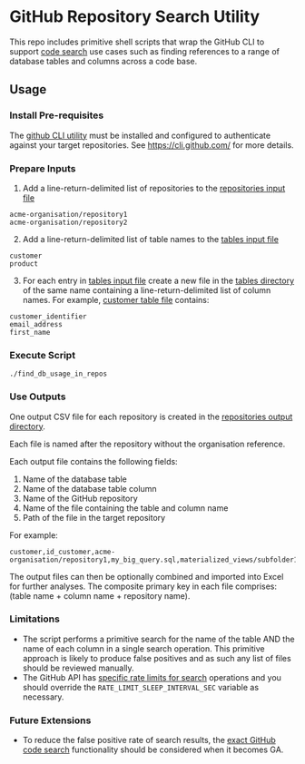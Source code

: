 
# GitHub Repository Search Utility

This repo includes primitive shell scripts that wrap the GitHub CLI to support
[code search](https://docs.github.com/en/rest/search#search-code) use cases such as finding references to a range of database tables
and columns across a code base.


## Usage

### Install Pre-requisites
The [github CLI utility](https://cli.github.com/) must be installed and configured to authenticate against your target repositories. See https://cli.github.com/ for more details.

### Prepare Inputs
1. Add a line-return-delimited list of repositories to the [repositories input file](input/repositories.txt)
```
acme-organisation/repository1
acme-organisation/repository2
```
2. Add a line-return-delimited list of table names to the [tables input file](input/tables.txt)
```
customer
product
```
3. For each entry in [tables input file](input/tables.txt) create a new file in the [tables directory](input/tables/) of the same name containing a line-return-delimited list of column names.
For example, [customer table file](input/tables/customer.txt) contains:
```
customer_identifier
email_address
first_name

```
### Execute Script
```
./find_db_usage_in_repos
```

### Use Outputs
One output CSV file for each repository is created in the [repositories output directory](output/).  

Each file is named after the repository without the organisation reference.

Each output file contains the following fields:
1. Name of the database table
2. Name of the database table column
3. Name of the GitHub repository
4. Name of the file containing the table and column name
5. Path of the file in the target repository

For example:
```
customer,id_customer,acme-organisation/repository1,my_big_query.sql,materialized_views/subfolder1/subfolder2/my_big_query.sql
```
The output files can then be optionally combined and imported into Excel for further analyses.
The composite primary key in each file comprises: (table name + column name + repository name).

### Limitations
* The script performs a primitive search for the name of the table AND the name of each column in a single search operation. This primitive approach is likely to produce false positives and as such any list of files should be reviewed manually.
* The GitHub API has [specific rate limits for search](https://docs.github.com/en/rest/rate-limit) operations and you should override the `RATE_LIMIT_SLEEP_INTERVAL_SEC` variable as necessary.

### Future Extensions
* To reduce the false positive rate of search results, the [exact GitHub code search](https://docs.github.com/en/search-github/github-code-search/understanding-github-code-search-syntax#query-for-an-exact-match) functionality should be considered when it becomes GA.
